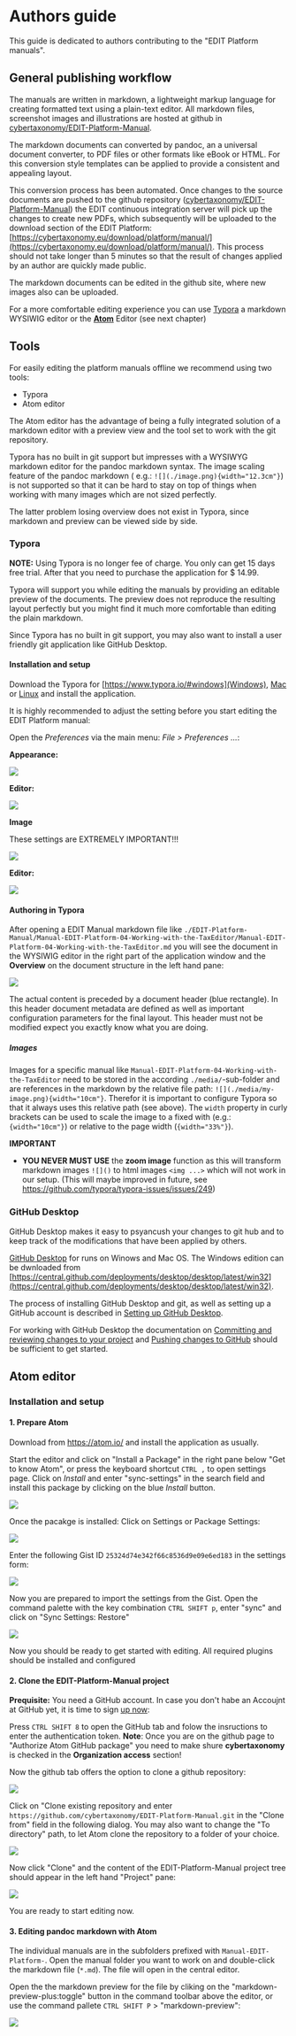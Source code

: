 # Authors guide

This guide is dedicated to authors contributing to the "EDIT Platform manuals".

## General publishing workflow

The manuals are written in markdown, a lightweight markup language for creating formatted text using a plain-text editor. All markdown files, screenshot images and illustrations are hosted at github in [cybertaxonomy/EDIT-Platform-Manual](https://github.com/cybertaxonomy/EDIT-Platform-Manual).

The markdown documents can converted by pandoc, an a universal document converter, to PDF files or other formats like eBook or HTML. For this conversion style templates can be applied to provide a consistent and appealing layout.

This conversion process has been automated. Once changes to the source documents are pushed to the github repository ([cybertaxonomy/EDIT-Platform-Manual](https://github.com/cybertaxonomy/EDIT-Platform-Manual)) the EDIT continuous integration server will pick up the changes to create new PDFs, which subsequently will be uploaded to the download section of the EDIT Platform: [https://cybertaxonomy.eu/download/platform/manual/](https://cybertaxonomy.eu/download/platform/manual/). This process should not take longer than 5 minutes so that the result of changes applied by an author are quickly made public.

The markdown documents can be edited in the github site, where new images also can be uploaded.

For a more comfortable editing experience you can use [Typora](https://www.typora.io/) a markdown WYSIWIG editor or the [**Atom**](https://atom.io/) Editor (see next chapter)

## Tools

For easily editing the platform manuals offline we recommend using two tools:

* Typora
* Atom editor

The Atom editor has the advantage of being a fully integrated solution of a markdown editor with a preview view and the tool set to work with the git repository.

Typora has no built in git support but impresses with a WYSIWYG markdown editor for the pandoc markdown syntax. The image scaling feature of the pandoc markdown ( e.g.: `![](./image.png){width="12.3cm"}`) is not supported so that it can be hard to stay on top of things when working with many images which are not sized perfectly.

The latter problem losing overview does not exist in Typora, since markdown and preview can be viewed side by side.

### Typora

**NOTE:** Using Typora is no longer fee of charge. You only can get 15 days free trial. After that you need to purchase the application for $ 14.99.

Typora will support you while editing the manuals by providing an editable preview of the documents. The preview does not reproduce the resulting layout perfectly but you might find it much more comfortable than editing the plain markdown.

Since Typora has no built in git support, you may also want to install a user friendly git application like GitHub Desktop.

#### Installation and setup

Download the Typora for [https://www.typora.io/#windows](Windows), [Mac](https://www.typora.io/download/Typora.dmg) or [Linux](https://www.typora.io/#linux) and install the application.

It is highly recommended to adjust the setting before you start editing the EDIT Platform manual:

Open the *Preferences* via the main menu: *File > Preferences ...*:

**Appearance:**

![](./media/typora-prefs-appearance.png)


**Editor:**

![](./media/typora-prefs-editor.png)

**Image**

These settings are EXTREMELY IMPORTANT!!!

![](./media/typora-prefs-image.png)

**Editor:**

![](./media/typora-prefs-markdown.png)


#### Authoring in Typora

After opening a EDIT Manual markdown file like `./EDIT-Platform-Manual/Manual-EDIT-Platform-04-Working-with-the-TaxEditor/Manual-EDIT-Platform-04-Working-with-the-TaxEditor.md` you will see the document in the WYSIWIG editor in the right part of the application window and the **Overview** on the document structure in the left hand pane:

![](./media/typora-editing-overview.png)

The actual content is preceded by a document header (blue rectangle). In this header document metadata are defined as well as important configuration parameters for the final layout. This header must not be modified expect you exactly know what you are doing.


##### Images

Images for a specific manual like `Manual-EDIT-Platform-04-Working-with-the-TaxEditor` need to be stored in the according `./media/`-sub-folder and are references in the markdown by the relative file path: `![](./media/my-image.png){width="10cm"}`. Therefor it is important to configure Typora so that it always uses this relative path (see above).
The `width` property in curly brackets can be used to scale the image to a fixed with (e.g.: `{width="10cm"}`) or relative to the page width (`{width="33%"}`).

**IMPORTANT**

* **YOU NEVER MUST USE** the **zoom image** function as this will transform  markdown images `![]()` to html images `<img ...>` which will not work in our setup. (This will maybe improved in future, see https://github.com/typora/typora-issues/issues/249)

### GitHub Desktop

GitHub Desktop makes it easy to psyancush your changes to git hub and to keep track of the modifications that have been applied by others.

[GitHub Desktop](https://desktop.github.com/) for runs on Winows and Mac OS. The Windows edition can be dwnloaded from [https://central.github.com/deployments/desktop/desktop/latest/win32](https://central.github.com/deployments/desktop/desktop/latest/win32).

The process of installing GitHub Desktop and git, as well as setting up a GitHub account is described in [Setting up GitHub Desktop](https://docs.github.com/en/desktop/installing-and-configuring-github-desktop/installing-and-authenticating-to-github-desktop/setting-up-github-desktop).  

For working with GitHub Desktop the documentation on [Committing and reviewing changes to your project](https://docs.github.com/en/desktop/contributing-and-collaborating-using-github-desktop/making-changes-in-a-branch/committing-and-reviewing-changes-to-your-project) and [Pushing changes to GitHub](https://docs.github.com/en/desktop/contributing-and-collaborating-using-github-desktop/making-changes-in-a-branch/pushing-changes-to-github) should be sufficient to get started.

## Atom editor

### Installation and setup

#### 1. Prepare Atom

Download from https://atom.io/ and install the application as usually.

Start the editor and click on "Install a Package" in the right pane below "Get to know Atom", or press the keyboard shortcut `CTRL ,` to open settings page.
Click on *Install* and enter "sync-settings" in the search field and install this package
by clicking on the blue *Install* button.

![](./media/atom-settings-install.png)

Once the pacakge is installed: Click on Settings or Package Settings:

![](./media/atom-settings-sync-restore-command-palette.png)

Enter the following Gist ID `25324d74e342f66c8536d9e09e6ed183` in the settings form:

![](./media/atom-settings-sync-settings.png)

Now you are prepared to import the settings from the Gist. Open the command palette with the key combination `CTRL SHIFT p`, enter "sync" and click on  "Sync Settings: Restore"

![](./media/atom-settings-sync-restore-command-palette.png)

Now you should be ready to get started with editing. All required plugins should be installed and configured

#### 2. Clone the EDIT-Platform-Manual project

**Prequisite:** You need a GitHub account. In case you don't habe an Accoujnt at GitHub yet, it is time to sign [up now](https://github.com/signup): 

Press `CTRL SHIFT 8` to open the GitHub tab and folow the insructions to enter the authentication token. **Note**: Once you are on the github page to "Authorize Atom GitHub package" you need to make shure **cybertaxonomy** is checked in the **Organization access** section!

Now the github tab offers the option to clone a github repository:

![](./media/atom-github-clone.png)


Click on "Clone existing repository and enter `https://github.com/cybertaxonomy/EDIT-Platform-Manual.git` in the "Clone from" field in the following dialog.
You may also want to change the "To directory" path, to let Atom clone the repository to a folder of your choice.

![](./media/atom-github-clone.png)

Now click "Clone" and the content of the EDIT-Platform-Manual project tree should appear in the left hand "Project" pane:

![](./media/atom-project-pane.png)

You are ready to start editing now.

#### 3. Editing pandoc markdown with Atom

The individual manuals are in the subfolders prefixed with `Manual-EDIT-Platform-`. Open the manual folder you want to work on and double-click the markdown file (`*.md`). The file will open in the central editor.

Open the the markdown preview for the file by cliking on the "markdown-preview-plus:toggle" button in the  command toolbar above the editor, or use the command pallete `CTRL SHIFT P` > "markdown-preview":

![](./media/atom-open-markdown-preview.png)


